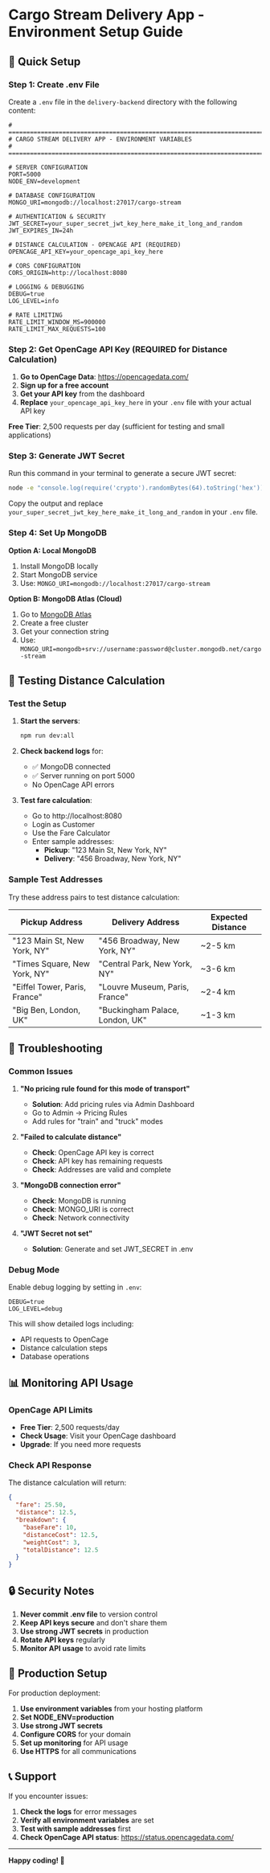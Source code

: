 # Cargo Stream Delivery App - Environment Setup Guide

## 🚀 Quick Setup

### Step 1: Create .env File

Create a `.env` file in the `delivery-backend` directory with the following content:

```env
# =============================================================================
# CARGO STREAM DELIVERY APP - ENVIRONMENT VARIABLES
# =============================================================================

# SERVER CONFIGURATION
PORT=5000
NODE_ENV=development

# DATABASE CONFIGURATION
MONGO_URI=mongodb://localhost:27017/cargo-stream

# AUTHENTICATION & SECURITY
JWT_SECRET=your_super_secret_jwt_key_here_make_it_long_and_random
JWT_EXPIRES_IN=24h

# DISTANCE CALCULATION - OPENCAGE API (REQUIRED)
OPENCAGE_API_KEY=your_opencage_api_key_here

# CORS CONFIGURATION
CORS_ORIGIN=http://localhost:8080

# LOGGING & DEBUGGING
DEBUG=true
LOG_LEVEL=info

# RATE LIMITING
RATE_LIMIT_WINDOW_MS=900000
RATE_LIMIT_MAX_REQUESTS=100
```

### Step 2: Get OpenCage API Key (REQUIRED for Distance Calculation)

1. **Go to OpenCage Data**: https://opencagedata.com/
2. **Sign up for a free account**
3. **Get your API key** from the dashboard
4. **Replace** `your_opencage_api_key_here` in your `.env` file with your actual API key

**Free Tier**: 2,500 requests per day (sufficient for testing and small applications)

### Step 3: Generate JWT Secret

Run this command in your terminal to generate a secure JWT secret:

```bash
node -e "console.log(require('crypto').randomBytes(64).toString('hex'))"
```

Copy the output and replace `your_super_secret_jwt_key_here_make_it_long_and_random` in your `.env` file.

### Step 4: Set Up MongoDB

**Option A: Local MongoDB**
1. Install MongoDB locally
2. Start MongoDB service
3. Use: `MONGO_URI=mongodb://localhost:27017/cargo-stream`

**Option B: MongoDB Atlas (Cloud)**
1. Go to [MongoDB Atlas](https://www.mongodb.com/atlas)
2. Create a free cluster
3. Get your connection string
4. Use: `MONGO_URI=mongodb+srv://username:password@cluster.mongodb.net/cargo-stream`

## 🔧 Testing Distance Calculation

### Test the Setup

1. **Start the servers**:
   ```bash
   npm run dev:all
   ```

2. **Check backend logs** for:
   - ✅ MongoDB connected
   - ✅ Server running on port 5000
   - No OpenCage API errors

3. **Test fare calculation**:
   - Go to http://localhost:8080
   - Login as Customer
   - Use the Fare Calculator
   - Enter sample addresses:
     - **Pickup**: "123 Main St, New York, NY"
     - **Delivery**: "456 Broadway, New York, NY"

### Sample Test Addresses

Try these address pairs to test distance calculation:

| Pickup Address | Delivery Address | Expected Distance |
|----------------|------------------|-------------------|
| "123 Main St, New York, NY" | "456 Broadway, New York, NY" | ~2-5 km |
| "Times Square, New York, NY" | "Central Park, New York, NY" | ~3-6 km |
| "Eiffel Tower, Paris, France" | "Louvre Museum, Paris, France" | ~2-4 km |
| "Big Ben, London, UK" | "Buckingham Palace, London, UK" | ~1-3 km |

## 🐛 Troubleshooting

### Common Issues

1. **"No pricing rule found for this mode of transport"**
   - **Solution**: Add pricing rules via Admin Dashboard
   - Go to Admin → Pricing Rules
   - Add rules for "train" and "truck" modes

2. **"Failed to calculate distance"**
   - **Check**: OpenCage API key is correct
   - **Check**: API key has remaining requests
   - **Check**: Addresses are valid and complete

3. **"MongoDB connection error"**
   - **Check**: MongoDB is running
   - **Check**: MONGO_URI is correct
   - **Check**: Network connectivity

4. **"JWT Secret not set"**
   - **Solution**: Generate and set JWT_SECRET in .env

### Debug Mode

Enable debug logging by setting in `.env`:
```env
DEBUG=true
LOG_LEVEL=debug
```

This will show detailed logs including:
- API requests to OpenCage
- Distance calculation steps
- Database operations

## 📊 Monitoring API Usage

### OpenCage API Limits
- **Free Tier**: 2,500 requests/day
- **Check Usage**: Visit your OpenCage dashboard
- **Upgrade**: If you need more requests

### Check API Response
The distance calculation will return:
```json
{
  "fare": 25.50,
  "distance": 12.5,
  "breakdown": {
    "baseFare": 10,
    "distanceCost": 12.5,
    "weightCost": 3,
    "totalDistance": 12.5
  }
}
```

## 🔒 Security Notes

1. **Never commit .env file** to version control
2. **Keep API keys secure** and don't share them
3. **Use strong JWT secrets** in production
4. **Rotate API keys** regularly
5. **Monitor API usage** to avoid rate limits

## 🚀 Production Setup

For production deployment:

1. **Use environment variables** from your hosting platform
2. **Set NODE_ENV=production**
3. **Use strong JWT secrets**
4. **Configure CORS** for your domain
5. **Set up monitoring** for API usage
6. **Use HTTPS** for all communications

## 📞 Support

If you encounter issues:

1. **Check the logs** for error messages
2. **Verify all environment variables** are set
3. **Test with sample addresses** first
4. **Check OpenCage API status**: https://status.opencagedata.com/

---

**Happy coding! 🎉**
